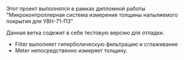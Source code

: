Этот проект выполнялся в рамках дипломной работы "Микроконтроллерная система измерения толщины напыляемого покрытия для УВН-71-П3"

Данная ветка содежит в себе тестовую версию для отладки.

- Filter выполняет гиперболическую фильтрацию и сглаживание
- Meter непосредственно измеряет толщину.
